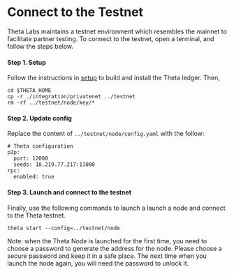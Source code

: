 # Connect to the Testnet

Theta Labs maintains a testnet environment which resembles the mainnet to facilitate partner testing. To connect to the testnet, open a terminal, and follow the steps below.

#### Step 1. Setup
Follow the instructions in [setup](./setup.md) to build and install the Theta ledger. Then,
```
cd $THETA_HOME
cp -r ./integration/privatenet ../testnet
rm -rf ../testnet/node/key/*
```

#### Step 2. Update config 
Replace the content of `../testnet/node/config.yaml` with the follow:

```
# Theta configuration
p2p:
  port: 12000
  seeds: 18.219.77.217:11000
rpc:
  enabled: true
```

#### Step 3. Launch and connect to the testnet
Finally, use the following commands to launch a launch a node and connect to the Theta testnet.
```
theta start --config=../testnet/node
```
Note: when the Theta Node is launched for the first time, you need to choose a password to generate the address for the node. Please choose a secure password and keep it in a safe place. The next time when you launch the node again, you will need the password to unlock it.
